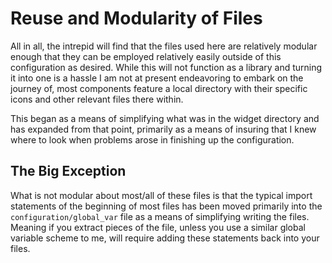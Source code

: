 # Reuse and Modularity of Files

All in all, the intrepid will find that the files used here are relatively modular enough that they can be employed relatively easily outside of this configuration as desired. While this will not function as a library and turning it into one is a hassle I am not at present endeavoring to embark on the journey of, most components feature a local directory with their specific icons and other relevant files there within.

This began as a means of simplifying what was in the widget directory and has expanded from that point, primarily as a means of insuring that I knew where to look when problems arose in finishing up the configuration.

## The Big Exception

What is not modular about most/all of these files is that the typical import statements of the beginning of most files has been moved primarily into the `configuration/global_var` file as a means of simplifying writing the files. Meaning if you extract pieces of the file, unless you use a similar global variable scheme to me, will require adding these statements back into your files.
